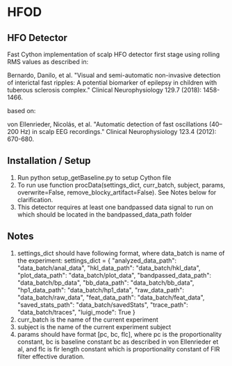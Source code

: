 # HFOD

## HFO Detector

Fast Cython implementation of scalp HFO detector first stage using rolling RMS values as described in:

Bernardo, Danilo, et al. "Visual and semi-automatic non-invasive detection of interictal fast ripples: A potential biomarker of epilepsy in children with tuberous sclerosis complex." Clinical Neurophysiology 129.7 (2018): 1458-1466.

based on:

von Ellenrieder, Nicolás, et al. "Automatic detection of fast oscillations (40–200 Hz) in scalp EEG recordings." Clinical Neurophysiology 123.4 (2012): 670-680.

## Installation / Setup
1. Run python setup_getBaseline.py to setup Cython file
2. To run use function procData(settings_dict, curr_batch, subject, params, overwrite=False, remove_blocky_artifact=False). See Notes below for clarification.
3. This detector requires at least one bandpassed data signal to run on which should be located in the bandpassed_data_path folder

## Notes
1. settings_dict should have following format, where data_batch is name of the experiment: 
		settings_dict = {
			  "analyzed_data_path": "data_batch/anal_data",
			  "hkl_data_path": "data_batch/hkl_data",
			  "plot_data_path": "data_batch/plot_data",
			  "bandpassed_data_path": "data_batch/bp_data",
			  "bb_data_path": "data_batch/bb_data",
			  "hp1_data_path": "data_batch/hp1_data",
			  "raw_data_path": "data_batch/raw_data",
			  "feat_data_path": "data_batch/feat_data",
			  "saved_stats_path": "data_batch/savedStats",
			  "trace_path": "data_batch/traces",
			  "luigi_mode": True
			}
 2. curr_batch is the name of the current experiment
 3. subject is the name of the current experiment subject
 4. params should have format [pc, bc, flc], where pc is the proportionality constant, bc is baseline constant bc as described in von Ellenrieder et al, and flc is fir length constant which is proportionality constant of FIR filter effective duration.
 
